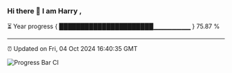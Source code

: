 ### Hi there 👋 I am Harry , 

⏳ Year progress { ██████████████████████▁▁▁▁▁▁▁▁ } 75.87 %

---

⏰ Updated on Fri, 04 Oct 2024 16:40:35 GMT

![Progress Bar CI](https://github.com/duykhang68/duykhang68/workflows/Progress%20Bar%20CI/badge.svg)
